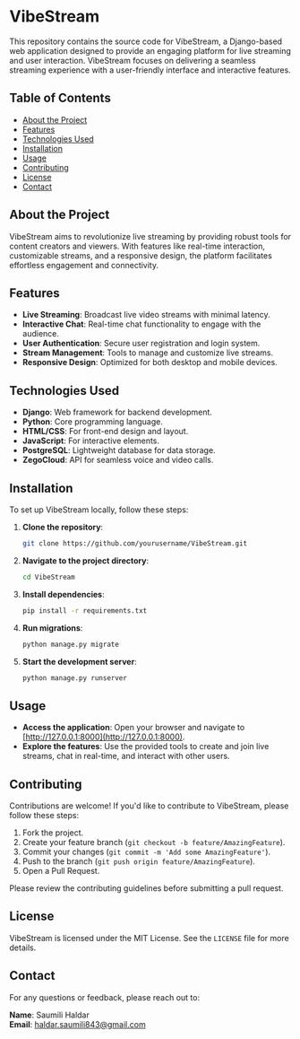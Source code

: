 # VibeStream

This repository contains the source code for VibeStream, a Django-based web application designed to provide an engaging platform for live streaming and user interaction. VibeStream focuses on delivering a seamless streaming experience with a user-friendly interface and interactive features.

## Table of Contents

- [About the Project](#about-the-project)
- [Features](#features)
- [Technologies Used](#technologies-used)
- [Installation](#installation)
- [Usage](#usage)
- [Contributing](#contributing)
- [License](#license)
- [Contact](#contact)

## About the Project

VibeStream aims to revolutionize live streaming by providing robust tools for content creators and viewers. With features like real-time interaction, customizable streams, and a responsive design, the platform facilitates effortless engagement and connectivity.

## Features

- **Live Streaming**: Broadcast live video streams with minimal latency.
- **Interactive Chat**: Real-time chat functionality to engage with the audience.
- **User Authentication**: Secure user registration and login system.
- **Stream Management**: Tools to manage and customize live streams.
- **Responsive Design**: Optimized for both desktop and mobile devices.

## Technologies Used

- **Django**: Web framework for backend development.
- **Python**: Core programming language.
- **HTML/CSS**: For front-end design and layout.
- **JavaScript**: For interactive elements.
- **PostgreSQL**: Lightweight database for data storage.
- **ZegoCloud**: API for seamless voice and video calls.

## Installation

To set up VibeStream locally, follow these steps:

1. **Clone the repository**:
    ```bash
    git clone https://github.com/yourusername/VibeStream.git
    ```
2. **Navigate to the project directory**:
    ```bash
    cd VibeStream
    ```
3. **Install dependencies**:
    ```bash
    pip install -r requirements.txt
    ```
4. **Run migrations**:
    ```bash
    python manage.py migrate
    ```
5. **Start the development server**:
    ```bash
    python manage.py runserver
    ```

## Usage

- **Access the application**: Open your browser and navigate to [http://127.0.0.1:8000](http://127.0.0.1:8000).
- **Explore the features**: Use the provided tools to create and join live streams, chat in real-time, and interact with other users.

## Contributing

Contributions are welcome! If you'd like to contribute to VibeStream, please follow these steps:

1. Fork the project.
2. Create your feature branch (`git checkout -b feature/AmazingFeature`).
3. Commit your changes (`git commit -m 'Add some AmazingFeature'`).
4. Push to the branch (`git push origin feature/AmazingFeature`).
5. Open a Pull Request.

Please review the contributing guidelines before submitting a pull request.

## License

VibeStream is licensed under the MIT License. See the `LICENSE` file for more details.

## Contact

For any questions or feedback, please reach out to:

**Name**: Saumili Haldar  
**Email**: [haldar.saumili843@gmail.com](mailto:haldar.saumili843@gmail.com)
